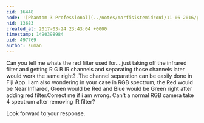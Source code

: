 ```yaml
---
cid: 16448
node: ![Phantom 3 Professional](../notes/marfisistemidroni/11-06-2016/phantom-3-professional)
nid: 13683
created_at: 2017-03-24 23:43:04 +0000
timestamp: 1490398984
uid: 497769
author: suman
---
```


Can you tell me  whats the red filter used for....just taking off the infrared filter and getting R G B IR channels and separating those channels later would work the same right? .The channel separation can be easily done in Fiji App. I am also wondering in your case in RGB spectrum, the Red would be Near Infrared, Green would be Red and Blue would be Green right after adding red filter.Correct me if i am  wrong.
Can't a normal RGB camera take 4 spectrum after removing IR filter?

Look forward to your response.

